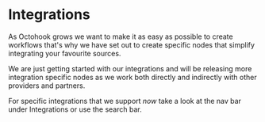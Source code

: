 # Integrations

As Octohook grows we want to make it as easy as possible to create
workflows that's why we have set out to create specific nodes that
simplify integrating your favourite sources.

We are just getting started with our integrations and will be releasing
more integration specific nodes as we work both directly and indirectly
with other providers and partners.

For specific integrations that we support _now_ take a look at the nav
bar under Integrations or use the search bar.